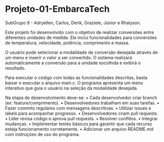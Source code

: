 # Projeto-01-EmbarcaTech

SubGrupo 9 - Adryellen, Carlos, Derik, Graziele, Júnior e Rhalyson.

Este projeto foi desenvolvido com o objetivo de realizar conversões entre diferentes unidades de medida. Ele inclui funcionalidades para conversões de temperatura, velocidade, potência, comprimento e massa.

O usuário pode selecionar a modalidade de conversão desejada através de um menu e inserir o valor a ser convertido. O sistema realizará automaticamente a conversão para a unidade escolhida e exibirá o resultado.

Para executar o código com todas as funcionalidades descritas, basta baixar e executar o arquivo main.c. O programa apresenta um menu interativo que guia o usuário na seleção da modalidade desejada.

Na etapa de desenvolvimento deve-se:
• Cada desenvolvedor criar branch (ex: feature/comprimento).
• Desenvolvedores trabalham em suas tarefas.
• Fazer commits regulares com mensagens descritivas.
• Utilizar issues e labels para acompanhar progresso.
• Desenvolvedores criam pull requests.
• Líder revisa código e aprova pull requests.
• Resolver conflitos.
• Integrar mudanças.
• Implementar testes básicos para garantir que cada recurso esteja funcionamento corretamente.
• Adicionar um arquivo README.md com instruções de uso do programa.
